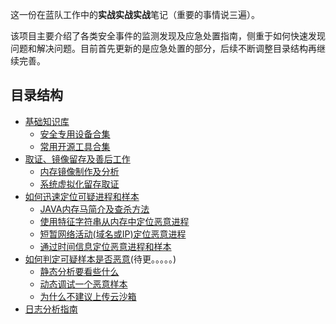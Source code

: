 这一份在蓝队工作中的**实战实战实战**笔记（重要的事情说三遍）。

该项目主要介绍了各类安全事件的监测发现及应急处置指南，侧重于如何快速发现问题和解决问题。目前首先更新的是应急处置的部分，后续不断调整目录结构再继续完善。


## 目录结构
- [基础知识库](./基础知识库)
  - [安全专用设备合集](./基础知识库/安全专用设备合集.md)
  - [常用开源工具合集](./基础知识库/常用开源工具合集.md)
- [取证、镜像留存及善后工作](./取证、镜像留存及善后工作)
  - [内存镜像制作及分析](./取证、镜像留存及善后工作/内存镜像制作及分析.md)
  - [系统虚拟化留存取证](./取证、镜像留存及善后工作/系统虚拟化留存取证.md)
- [如何迅速定位可疑进程和样本](./如何迅速定位可疑进程和样本)
  - [JAVA内存马简介及查杀方法](./如何迅速定位可疑进程和样本/JAVA内存马简介及查杀方法.md)
  - [使用特征字符串从内存中定位恶意进程](./如何迅速定位可疑进程和样本/使用特征字符串从内存中定位恶意进程.md)
  - [短暂网络活动(域名或IP)定位恶意进程](./如何迅速定位可疑进程和样本/短暂网络活动(域名或IP)定位恶意进程.md)
  - [通过时间信息定位恶意进程和样本](./如何迅速定位可疑进程和样本/通过时间信息定位恶意进程和样本.md)
- [如何判定可疑样本是否恶意](./如何判定可疑样本是否恶意)(待更。。。。。)
  - [静态分析要看些什么](./如何判定可疑样本是否恶意/静态分析要看些什么.md)
  - [动态调试一个恶意样本](./如何判定可疑样本是否恶意/动态调试一个恶意样本.md)
  - [为什么不建议上传云沙箱](./如何判定可疑样本是否恶意/为什么不建议上传云沙箱.md)
- [日志分析指南](./日志分析究竟要看什么)


